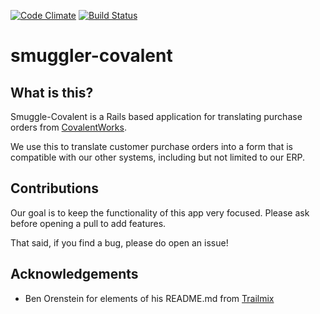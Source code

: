 [![Code Climate](https://codeclimate.com/github/westernmilling/smuggler-covalent/badges/gpa.svg)](https://codeclimate.com/github/westernmilling/smuggler-covalent)
[![Build Status](https://travis-ci.org/westernmilling/smuggler-covalent.svg)](https://travis-ci.org/westernmilling/smuggler-covalent)

smuggler-covalent
=================

What is this?
-------------

Smuggle-Covalent is a Rails based application for translating purchase orders from [CovalentWorks](http://www.covalentworks.com/).

We use this to translate customer purchase orders into a form that is compatible with our other systems, including but not limited to our ERP.

Contributions
-------------

Our goal is to keep the functionality of this app very focused. Please ask before opening a pull to add features.

That said, if you find a bug, please do open an issue!

Acknowledgements
----------------

* Ben Orenstein for elements of his README.md from [Trailmix](https://github.com/codecation/trailmix)
